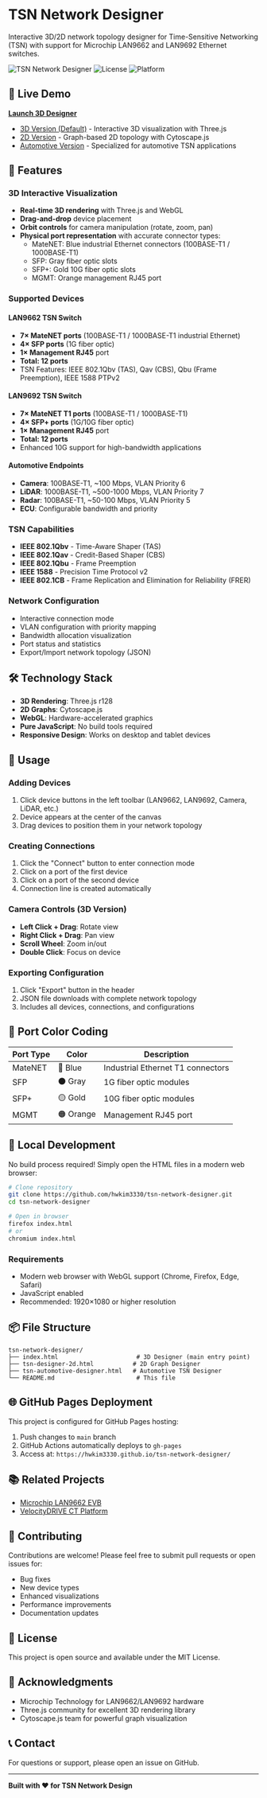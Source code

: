 # TSN Network Designer

Interactive 3D/2D network topology designer for Time-Sensitive Networking (TSN) with support for Microchip LAN9662 and LAN9692 Ethernet switches.

![TSN Network Designer](https://img.shields.io/badge/TSN-Network_Designer-0066FF?style=for-the-badge)
![License](https://img.shields.io/badge/license-MIT-green?style=for-the-badge)
![Platform](https://img.shields.io/badge/platform-Web-orange?style=for-the-badge)

## 🚀 Live Demo

**[Launch 3D Designer](https://hwkim3330.github.io/tsn-network-designer/)**

- [3D Version (Default)](https://hwkim3330.github.io/tsn-network-designer/) - Interactive 3D visualization with Three.js
- [2D Version](https://hwkim3330.github.io/tsn-network-designer/tsn-designer-2d.html) - Graph-based 2D topology with Cytoscape.js
- [Automotive Version](https://hwkim3330.github.io/tsn-network-designer/tsn-automotive-designer.html) - Specialized for automotive TSN applications

## 🎯 Features

### 3D Interactive Visualization
- **Real-time 3D rendering** with Three.js and WebGL
- **Drag-and-drop** device placement
- **Orbit controls** for camera manipulation (rotate, zoom, pan)
- **Physical port representation** with accurate connector types:
  - MateNET: Blue industrial Ethernet connectors (100BASE-T1 / 1000BASE-T1)
  - SFP: Gray fiber optic slots
  - SFP+: Gold 10G fiber optic slots
  - MGMT: Orange management RJ45 port

### Supported Devices

#### LAN9662 TSN Switch
- **7× MateNET ports** (100BASE-T1 / 1000BASE-T1 industrial Ethernet)
- **4× SFP ports** (1G fiber optic)
- **1× Management RJ45** port
- **Total: 12 ports**
- TSN Features: IEEE 802.1Qbv (TAS), Qav (CBS), Qbu (Frame Preemption), IEEE 1588 PTPv2

#### LAN9692 TSN Switch
- **7× MateNET T1 ports** (100BASE-T1 / 1000BASE-T1)
- **4× SFP+ ports** (1G/10G fiber optic)
- **1× Management RJ45** port
- **Total: 12 ports**
- Enhanced 10G support for high-bandwidth applications

#### Automotive Endpoints
- **Camera**: 100BASE-T1, ~100 Mbps, VLAN Priority 6
- **LiDAR**: 1000BASE-T1, ~500-1000 Mbps, VLAN Priority 7
- **Radar**: 100BASE-T1, ~50-100 Mbps, VLAN Priority 5
- **ECU**: Configurable bandwidth and priority

### TSN Capabilities
- **IEEE 802.1Qbv** - Time-Aware Shaper (TAS)
- **IEEE 802.1Qav** - Credit-Based Shaper (CBS)
- **IEEE 802.1Qbu** - Frame Preemption
- **IEEE 1588** - Precision Time Protocol v2
- **IEEE 802.1CB** - Frame Replication and Elimination for Reliability (FRER)

### Network Configuration
- Interactive connection mode
- VLAN configuration with priority mapping
- Bandwidth allocation visualization
- Port status and statistics
- Export/Import network topology (JSON)

## 🛠️ Technology Stack

- **3D Rendering**: Three.js r128
- **2D Graphs**: Cytoscape.js
- **WebGL**: Hardware-accelerated graphics
- **Pure JavaScript**: No build tools required
- **Responsive Design**: Works on desktop and tablet devices

## 📖 Usage

### Adding Devices
1. Click device buttons in the left toolbar (LAN9662, LAN9692, Camera, LiDAR, etc.)
2. Device appears at the center of the canvas
3. Drag devices to position them in your network topology

### Creating Connections
1. Click the "Connect" button to enter connection mode
2. Click on a port of the first device
3. Click on a port of the second device
4. Connection line is created automatically

### Camera Controls (3D Version)
- **Left Click + Drag**: Rotate view
- **Right Click + Drag**: Pan view
- **Scroll Wheel**: Zoom in/out
- **Double Click**: Focus on device

### Exporting Configuration
1. Click "Export" button in the header
2. JSON file downloads with complete network topology
3. Includes all devices, connections, and configurations

## 🎨 Port Color Coding

| Port Type | Color | Description |
|-----------|-------|-------------|
| MateNET | 🔵 Blue | Industrial Ethernet T1 connectors |
| SFP | ⚫ Gray | 1G fiber optic modules |
| SFP+ | 🟡 Gold | 10G fiber optic modules |
| MGMT | 🟠 Orange | Management RJ45 port |

## 🔧 Local Development

No build process required! Simply open the HTML files in a modern web browser:

```bash
# Clone repository
git clone https://github.com/hwkim3330/tsn-network-designer.git
cd tsn-network-designer

# Open in browser
firefox index.html
# or
chromium index.html
```

### Requirements
- Modern web browser with WebGL support (Chrome, Firefox, Edge, Safari)
- JavaScript enabled
- Recommended: 1920×1080 or higher resolution

## 📦 File Structure

```
tsn-network-designer/
├── index.html                      # 3D Designer (main entry point)
├── tsn-designer-2d.html           # 2D Graph Designer
├── tsn-automotive-designer.html   # Automotive TSN Designer
└── README.md                       # This file
```

## 🌐 GitHub Pages Deployment

This project is configured for GitHub Pages hosting:

1. Push changes to `main` branch
2. GitHub Actions automatically deploys to `gh-pages`
3. Access at: `https://hwkim3330.github.io/tsn-network-designer/`

## 📚 Related Projects

- [Microchip LAN9662 EVB](https://www.microchip.com/en-us/development-tool/ev09d37a)
- [VelocityDRIVE CT Platform](https://www.microchip.com/en-us/solutions/industrial-automation/factory-automation/time-sensitive-networking)

## 🤝 Contributing

Contributions are welcome! Please feel free to submit pull requests or open issues for:
- Bug fixes
- New device types
- Enhanced visualizations
- Performance improvements
- Documentation updates

## 📄 License

This project is open source and available under the MIT License.

## 🙏 Acknowledgments

- Microchip Technology for LAN9662/LAN9692 hardware
- Three.js community for excellent 3D rendering library
- Cytoscape.js team for powerful graph visualization

## 📞 Contact

For questions or support, please open an issue on GitHub.

---

**Built with ❤️ for TSN Network Design**